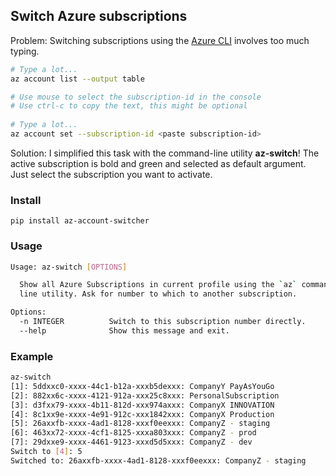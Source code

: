 ## Switch Azure subscriptions

Problem: Switching subscriptions using the [Azure CLI](https://docs.microsoft.com/cli/azure/manage-azure-subscriptions-azure-cli) involves too much typing.

```bash
# Type a lot...
az account list --output table

# Use mouse to select the subscription-id in the console
# Use ctrl-c to copy the text, this might be optional 
 
# Type a lot...
az account set --subscription-id <paste subscription-id>
```

Solution: I simplified this task with the command-line utility **az-switch**! The active subscription is bold and green and selected as default argument. Just select the subscription you want to activate.

### Install

`pip install az-account-switcher`

### Usage

```bash
Usage: az-switch [OPTIONS]

  Show all Azure Subscriptions in current profile using the `az` command-
  line utility. Ask for number to which to another subscription.

Options:
  -n INTEGER          Switch to this subscription number directly.
  --help              Show this message and exit.
```

### Example

```bash
az-switch
[1]: 5ddxxc0-xxxx-44c1-b12a-xxxb5dexxx: CompanyY PayAsYouGo
[2]: 882xx6c-xxxx-4121-912a-xxx25c8xxx: PersonalSubscription
[3]: d3fxx79-xxxx-4b11-812d-xxx974axxx: CompanyX INNOVATION
[4]: 8c1xx9e-xxxx-4e91-912c-xxx1842xxx: CompanyX Production
[5]: 26axxfb-xxxx-4ad1-8128-xxxf0eexxx: CompanyZ - staging
[6]: 463xx72-xxxx-4cf1-8125-xxxa803xxx: CompanyZ - prod
[7]: 29dxxe9-xxxx-4461-9123-xxxd5d5xxx: CompanyZ - dev
Switch to [4]: 5
Switched to: 26axxfb-xxxx-4ad1-8128-xxxf0eexxx: CompanyZ - staging
```